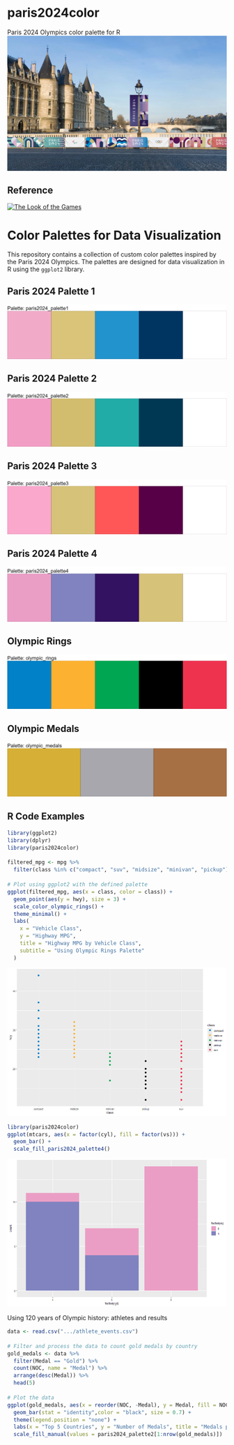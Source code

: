 # paris2024color
Paris 2024 Olympics color palette for R
![Paris 2024](https://github.com/ezgisiir/paris2024color/blob/main/paris_2024.PNG?raw=true)
## Reference
[![The Look of the Games](https://olympics.com/en/paris-2024/information/the-look-of-the-games)
](https://olympics.com/en/paris-2024/information/the-look-of-the-games)


# Color Palettes for Data Visualization

This repository contains a collection of custom color palettes inspired by the Paris 2024 Olympics. The palettes are designed for data visualization in R using the `ggplot2` library.

## Paris 2024 Palette 1

![Paris 2024 Palette 1](plots/paris2024_palette1.png)

## Paris 2024 Palette 2

![Paris 2024 Palette 2](plots/paris2024_palette2.png)

## Paris 2024 Palette 3

![Paris 2024 Palette 3](plots/paris2024_palette3.png)

## Paris 2024 Palette 4

![Paris 2024 Palette 4](plots/paris2024_palette4.png)

## Olympic Rings

![Olympic Rings](plots/olympic_rings.png)

## Olympic Medals

![Olympic Medals](plots/olympic_medals.png)

## R Code Examples

```r
library(ggplot2)
library(dplyr)
library(paris2024color)

filtered_mpg <- mpg %>%
  filter(class %in% c("compact", "suv", "midsize", "minivan", "pickup"))

# Plot using ggplot2 with the defined palette
ggplot(filtered_mpg, aes(x = class, color = class)) +
  geom_point(aes(y = hwy), size = 3) +
  scale_color_olympic_rings() +
  theme_minimal() +
  labs(
    x = "Vehicle Class",
    y = "Highway MPG",
    title = "Highway MPG by Vehicle Class",
    subtitle = "Using Olympic Rings Palette"
  )
```
![Plot](plots/Rplot02.png)


```r
library(paris2024color)
ggplot(mtcars, aes(x = factor(cyl), fill = factor(vs))) +
  geom_bar() +
  scale_fill_paris2024_palette4()
```
![Plot](plots/Rplot01.png)


Using 120 years of Olympic history: athletes and results

```r
data <- read.csv(".../athlete_events.csv")

# Filter and process the data to count gold medals by country
gold_medals <- data %>%
  filter(Medal == "Gold") %>%
  count(NOC, name = "Medal") %>%
  arrange(desc(Medal)) %>%
  head(5)

# Plot the data
ggplot(gold_medals, aes(x = reorder(NOC, -Medal), y = Medal, fill = NOC)) +
  geom_bar(stat = "identity",color = "black", size = 0.7) +
  theme(legend.position = "none") +
  labs(x = "Top 5 Countries", y = "Number of Medals", title = "Medals per Country") +
  scale_fill_manual(values = paris2024_palette2[1:nrow(gold_medals)])
```

[^1]: athlete_events.csv in  https://www.kaggle.com/datasets/heesoo37/120-years-of-olympic-history-athletes-and-results

